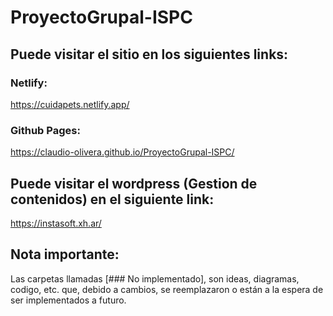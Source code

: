 # ProyectoGrupal-ISPC

## Puede visitar el sitio en los siguientes links: 

### Netlify:
https://cuidapets.netlify.app/
### Github Pages:
https://claudio-olivera.github.io/ProyectoGrupal-ISPC/

## Puede visitar el wordpress (Gestion de contenidos) en el siguiente link:

https://instasoft.xh.ar/

## Nota importante:

Las carpetas llamadas [### No implementado], son ideas, diagramas, codigo, etc. que, debido a cambios, se reemplazaron o están a la espera de ser implementados a futuro.
